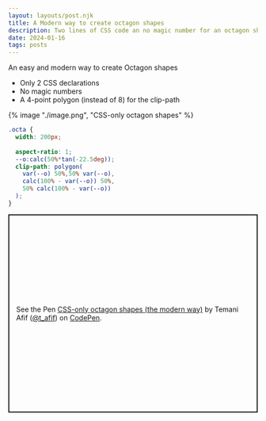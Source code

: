 ```yaml
---
layout: layouts/post.njk
title: A Modern way to create octagon shapes
description: Two lines of CSS code an no magic number for an octagon shape
date: 2024-01-16
tags: posts
---
```


An easy and modern way to create Octagon shapes
* Only 2 CSS declarations
* No magic numbers
* A 4-point polygon (instead of 8) for the clip-path


{% image "./image.png", "CSS-only octagon shapes" %}

```css
.octa {
  width: 200px;
  
  aspect-ratio: 1;
  --o:calc(50%*tan(-22.5deg));
  clip-path: polygon(
    var(--o) 50%,50% var(--o),
    calc(100% - var(--o)) 50%,
    50% calc(100% - var(--o))
  );
}
```

<p class="codepen" data-height="400" data-default-tab="result" data-slug-hash="LYaxqEg" data-preview="true" data-user="t_afif" style="height: 400px; box-sizing: border-box; display: flex; align-items: center; justify-content: center; border: 2px solid; margin: 1em 0; padding: 1em;">
  <span>See the Pen <a href="https://codepen.io/t_afif/pen/LYaxqEg">
  CSS-only octagon shapes (the modern way)</a> by Temani Afif (<a href="https://codepen.io/t_afif">@t_afif</a>)
  on <a href="https://codepen.io">CodePen</a>.</span>
</p>
<script async src="https://cpwebassets.codepen.io/assets/embed/ei.js"></script>
